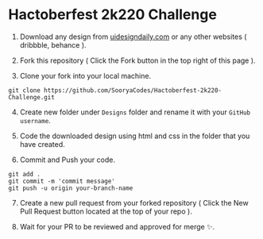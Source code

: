 # Hactoberfest 2k220 Challenge

1. Download any design from [uidesigndaily.com](https://uidesigndaily.com) or any other websites ( dribbble, behance ).

2. Fork this repository ( Click the Fork button in the top right of this page ).

3. Clone your fork into your local machine.

```
git clone https://github.com/SooryaCodes/Hactoberfest-2k220-Challenge.git
```

4. Create new folder under ```Designs``` folder and rename it with your ```GitHub username```.

5. Code the downloaded design using html and css in the folder that you have created.

6. Commit and Push your code.

```
git add .
git commit -m 'commit message'
git push -u origin your-branch-name
```
7. Create a new pull request from your forked repository ( Click the New Pull Request button located at the top of your repo ).

8. Wait for your PR to be reviewed and approved for merge ✨.
